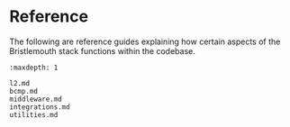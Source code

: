 # Reference

The following are reference guides explaining how certain aspects of the Bristlemouth stack functions within the codebase.

```{toctree}
:maxdepth: 1

l2.md
bcmp.md
middleware.md
integrations.md
utilities.md
```
